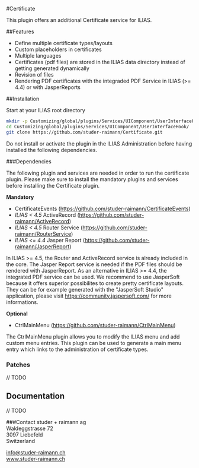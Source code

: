 #Certificate

This plugin offers an additional Certificate service for ILIAS.

##Features

* Define multiple certificate types/layouts
* Custom placeholders in certificates
* Multiple languages
* Certificates (pdf files) are stored in the ILIAS data directory instead of getting generated dynamically
* Revision of files
* Rendering PDF certificates with the integraded PDF Service in ILIAS (>= 4.4) or with JasperReports

##Installation

Start at your ILIAS root directory
```bash
mkdir -p Customizing/global/plugins/Services/UIComponent/UserInterfaceHook/
cd Customizing/global/plugins/Services/UIComponent/UserInterfaceHook/
git clone https://github.com/studer-raimann/Certificate.git
```
Do not install or activate the plugin in the ILIAS Administration before having installed the following dependencies.

###Dependencies

The following plugin and services are needed in order to run the certificate plugin. Please make sure to install the mandatory plugins and services before installing the Certificate plugin.

**Mandatory**

* CertificateEvents (https://github.com/studer-raimann/CertificateEvents)
* *ILIAS < 4.5* ActiveRecord (https://github.com/studer-raimann/ActiveRecord)
* *ILIAS < 4.5* Router Service (https://github.com/studer-raimann/RouterService)
* *ILIAS <= 4.4* Jasper Report (https://github.com/studer-raimann/JasperReport)

In ILIAS >= 4.5, the Router and ActiveRecord service is already included in the core. The Jasper Report service is needed if the PDF files should be rendered with JasperReport. As an alternative in ILIAS >= 4.4, the integrated PDF service can be used. We recommend to use JasperSoft because it offers superior possibilites to create pretty certificate layouts. They can be for example generated with the "JasperSoft Studio" application, please visit https://community.jaspersoft.com/ for more informations.

**Optional**
* CtrlMainMenu (https://github.com/studer-raimann/CtrlMainMenu)

The CtrlMainMenu plugin allows you to modify the ILIAS menu and add custom menu entries. This plugin can be used to generate a main menu entry which links to the administration of certificate types.

### Patches

// TODO

Documentation
-------------

// TODO

###Contact
studer + raimann ag  
Waldeggstrasse 72  
3097 Liebefeld  
Switzerland 

info@studer-raimann.ch  
www.studer-raimann.ch  
